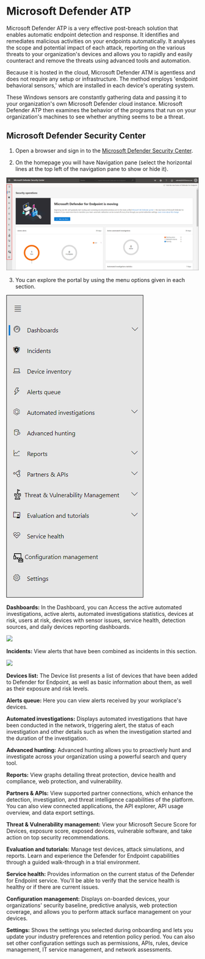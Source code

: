 # Microsoft Defender ATP 

Microsoft Defender ATP is a very effective post-breach solution that enables automatic endpoint detection and response. It identifies and remediates malicious activities on your endpoints automatically. It analyses the scope and potential impact of each attack, reporting on the various threats to your organization's devices and allows you to rapidly and easily counteract and remove the threats using advanced tools and automation.

Because it is hosted in the cloud, Microsoft Defender ATM is agentless and does not require any setup or infrastructure. The method employs 'endpoint behavioral sensors,' which are installed in each device's operating system.

These Windows sensors are constantly gathering data and passing it to your organization's own Microsoft Defender cloud instance.
Microsoft Defender ATP then examines the behavior of the programs that run on your organization's machines to see whether anything seems to be a threat.




## Microsoft Defender Security Center 

1. Open a browser and sign in to the [Microsoft Defender Security Center](https://securitycenter.windows.com/dashboard).

2. On the homepage you will have Navigation pane (select the horizontal lines at the top left of the navigation pane to show or hide it). 

![ws name.](media/demo10-1.png)

3. You can explore the portal by using the menu options given in each section.

![ws name.](media/demo10-2.png)


**Dashboards:**	In the Dashboard, you can Access the active automated investigations, active alerts, automated investigations statistics, devices at risk, users at risk, devices with sensor issues, service health, detection sources, and daily devices reporting dashboards.

![](media/demo-10-3.gif?raw=true)


**Incidents:**	View alerts that have been combined as incidents in this section.

![](media/demo10-4.gif?raw=true)


**Devices list:**	The Device list presents a list of devices that have been added to Defender for Endpoint, as well as basic information about them, as well as their exposure and risk levels.

**Alerts queue:**	Here you can view alerts received by your workplace's devices.

**Automated investigations:**	Displays automated investigations that have been conducted in the network, triggering alert, the status of each investigation and other details such as when the investigation started and the duration of the investigation.

**Advanced hunting:**	Advanced hunting allows you to proactively hunt and investigate across your organization using a powerful search and query tool.

**Reports:**	View graphs detailing threat protection, device health and compliance, web protection, and vulnerability.

**Partners & APIs:**	View supported partner connections, which enhance the detection, investigation, and threat intelligence capabilities of the platform. You can also view connected applications, the API explorer, API usage overview, and data export settings.

**Threat & Vulnerability management:**	View your Microsoft Secure Score for Devices, exposure score, exposed devices, vulnerable software, and take action on top security recommendations.

**Evaluation and tutorials:**	Manage test devices, attack simulations, and reports. Learn and experience the Defender for Endpoint capabilities through a guided walk-through in a trial environment.

**Service health:**	Provides information on the current status of the Defender for Endpoint service. You'll be able to verify that the service health is healthy or if there are current issues.

**Configuration management:**	Displays on-boarded devices, your organizations' security baseline, predictive analysis, web protection coverage, and allows you to perform attack surface management on your devices.

**Settings:**	Shows the settings you selected during onboarding and lets you update your industry preferences and retention policy period. You can also set other configuration settings such as permissions, APIs, rules, device management, IT service management, and network assessments.




















